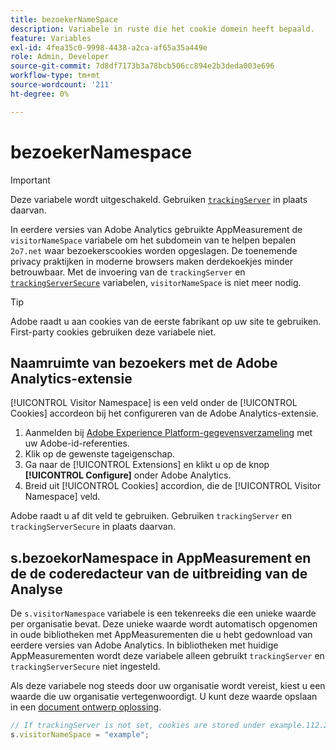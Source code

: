 ```yaml
---
title: bezoekerNameSpace
description: Variabele in ruste die het cookie domein heeft bepaald.
feature: Variables
exl-id: 4fea35c0-9998-4438-a2ca-af65a35a449e
role: Admin, Developer
source-git-commit: 7d8df7173b3a78bcb506cc894e2b3deda003e696
workflow-type: tm+mt
source-wordcount: '211'
ht-degree: 0%

---
```


# bezoekerNamespace

>[!IMPORTANT]
>
>Deze variabele wordt uitgeschakeld. Gebruiken [`trackingServer`](trackingserver.md) in plaats daarvan.

In eerdere versies van Adobe Analytics gebruikte AppMeasurement de `visitorNameSpace` variabele om het subdomein van te helpen bepalen `2o7.net` waar bezoekerscookies worden opgeslagen. De toenemende privacy praktijken in moderne browsers maken derdekoekjes minder betrouwbaar. Met de invoering van de `trackingServer` en [`trackingServerSecure`](trackingserversecure.md) variabelen, `visitorNameSpace` is niet meer nodig.

>[!TIP]
>
>Adobe raadt u aan cookies van de eerste fabrikant op uw site te gebruiken. First-party cookies gebruiken deze variabele niet.

## Naamruimte van bezoekers met de Adobe Analytics-extensie

[!UICONTROL Visitor Namespace] is een veld onder de [!UICONTROL Cookies] accordeon bij het configureren van de Adobe Analytics-extensie.

1. Aanmelden bij [Adobe Experience Platform-gegevensverzameling](https://experience.adobe.com/data-collection) met uw Adobe-id-referenties.
2. Klik op de gewenste tageigenschap.
3. Ga naar de [!UICONTROL Extensions] en klikt u op de knop **[!UICONTROL Configure]** onder Adobe Analytics.
4. Breid uit [!UICONTROL Cookies] accordion, die de [!UICONTROL Visitor Namespace] veld.

Adobe raadt u af dit veld te gebruiken. Gebruiken `trackingServer` en `trackingServerSecure` in plaats daarvan.

## s.bezoekorNamespace in AppMeasurement en de de coderedacteur van de uitbreiding van de Analyse

De `s.visitorNamespace` variabele is een tekenreeks die een unieke waarde per organisatie bevat. Deze unieke waarde wordt automatisch opgenomen in oude bibliotheken met AppMeasurementen die u hebt gedownload van eerdere versies van Adobe Analytics. In bibliotheken met huidige AppMeasurementen wordt deze variabele alleen gebruikt `trackingServer` en `trackingServerSecure` niet ingesteld.

Als deze variabele nog steeds door uw organisatie wordt vereist, kiest u een waarde die uw organisatie vertegenwoordigt. U kunt deze waarde opslaan in een [document ontwerp oplossing](../../prepare/solution-design.md).

```js
// If trackingServer is not set, cookies are stored under example.112.2o7.net
s.visitorNameSpace = "example";
```
